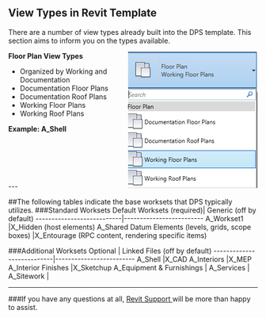 ## View Types in Revit Template

There are a number of view types already built into the DPS template. This section aims to inform you on the types available.

**Floor Plan View Types** <img align = "right" src="images/2-2/0-floorplans.png">
* Organized by Working and Documentation
 * Documentation Floor Plans
 * Documentation Roof Plans
 * Working Floor Plans
 * Working Roof Plans
 
**Example: A_Shell**

<br>
<br>
<br>
<br>
<br>
---

##The following tables indicate the base worksets that DPS typically utilizes.
###Standard Worksets
Default Worksets (required)| Generic (off by default)
---------------------------|-------------------------
A_Workset1                 |X_Hidden (host elements)
A_Shared Datum Elements (levels, grids, scope boxes)   |X_Entourage (RPC content, rendering specific items)

###Additional Worksets
Optional                 | Linked Files (off by default)
---------------------------|-------------------------
A_Shell                |X_CAD
A_Interiors                |X_MEP
A_Interior Finishes                |X_Sketchup
A_Equipment & Furnishings                |
A_Services                 |
A_Sitework                 |

---

###If you have any questions at all, <a href ="/01_Introduction/1-2_revitsupport.md"> Revit Support </a> will be more than happy to assist.

